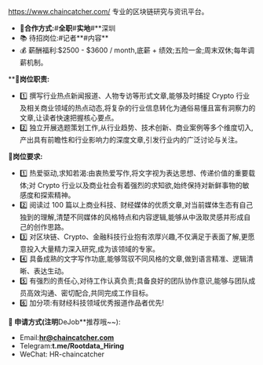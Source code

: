 https://www.chaincatcher.com/ 专业的区块链研究与资讯平台。 

- 🛵**合作方式:**#**全职**#**实地**#**深圳
- 📚 待招岗位:#记者**#内容**
- 💰 薪酬福利:$2500 - $3600 / month,底薪 + 绩效;五险一金;周末双休;每年调薪机制。

**🌱**岗位职责:**

- 1️⃣ 撰写行业热点新闻报道、人物专访等形式文章,能够及时捕捉 Crypto 行业及相关商业领域的热点动态,将复杂的行业信息转化为通俗易懂且富有洞察力的文章,让读者快速把握核心要点。 
- 2️⃣ 独立开展选题策划工作,从行业趋势、技术创新、商业案例等多个维度切入,产出具有前瞻性和行业影响力的深度文章,引发行业内的广泛讨论与关注。 

🌵**岗位要求:**

- 1️⃣ 热爱驱动,求知若渴:由衷热爱写作,将文字视为表达思想、传递价值的重要载体;对 Crypto 行业以及商业社会有着强烈的求知欲,始终保持对新鲜事物的敏感度和探索精神。 
- 2️⃣ 阅读过 100 篇以上商业科技、财经媒体的优质文章,对当前媒体生态有自己独到的理解,清楚不同媒体的风格特点和内容逻辑,能够从中汲取灵感并形成自己的创作思路。
- 3️⃣ 对区块链、Crypto、金融科技行业抱有浓厚兴趣,不仅满足于表面了解,更愿意投入大量精力深入研究,成为该领域的专家。
- 4️⃣ 具备成熟的文字写作功底,能够驾驭不同风格的文章,做到语言精准、逻辑清晰、表达生动。
- 5️⃣ 有强烈的责任心,对待工作认真负责;具备良好的团队协作意识,能够与团队成员高效沟通、密切配合,共同完成工作目标。
- 6️⃣ 加分项:有财经科技领域优秀报道作品者优先! 

**📮 申请方式(注明**DeJob**推荐哦~~):

- Email:**hr@chaincatcher.com**
- Telegram:**t.me/Rootdata_Hiring**
- WeChat: HR-chaincatcher
